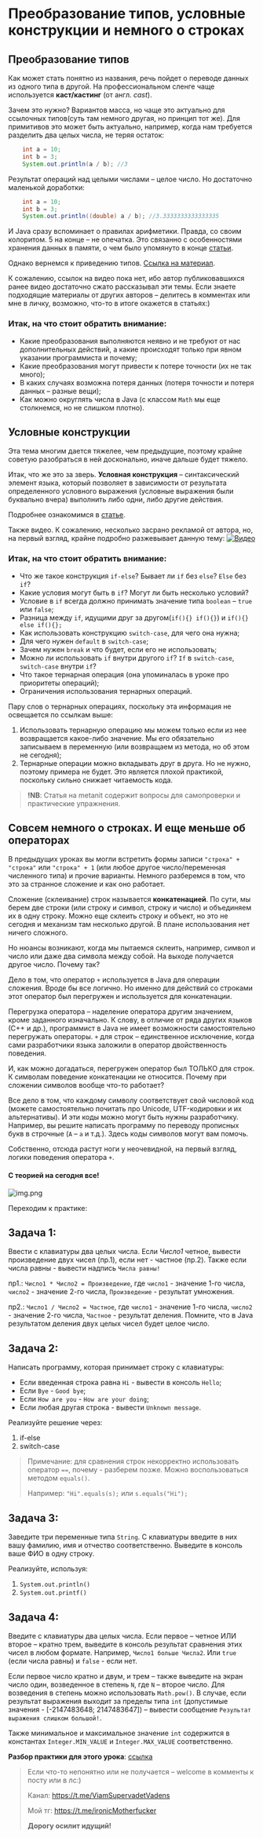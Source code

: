 # Преобразование типов, условные конструкции и немного о строках

## Преобразование типов

Как может стать понятно из названия, речь пойдет о переводе данных из одного типа в другой. На профессиональном сленге
чаще используется **каст/кастинг** (от англ. _cast_).

Зачем это нужно? Вариантов масса, но чаще это актуально для ссылочных типов(суть там немного другая, но принцип тот же).
Для примитивов это может быть актуально, например, когда нам требуется разделить два целых числа, не теряя остаток:

```java
    int a = 10;
    int b = 3;
    System.out.println(a / b); //3
```

Результат операций над целыми числами – целое число. Но достаточно маленькой доработки:

```java
    int a = 10;
    int b = 3;
    System.out.println((double) a / b); //3.3333333333333335
```

И Java сразу вспоминает о правилах арифметики. Правда, со своим колоритом. 5 на конце – не опечатка. Это связанно с
особенностями хранения данных в памяти, о чем было упомянуто в конце 
[статьи](https://metanit.com/java/tutorial/2.3.php).

Однако вернемся к приведению типов. [Ссылка на материал](https://metanit.com/java/tutorial/2.2.php).

К сожалению, ссылок на видео пока нет, ибо автор публиковавшихся ранее видео достаточно сжато рассказывал эти темы. Если
знаете подходящие материалы от других авторов – делитесь в комментах или мне в личку, возможно, что-то в итоге окажется
в статьях:)

### Итак, на что стоит обратить внимание:

- Какие преобразования выполняются неявно и не требуют от нас дополнительных действий, а какие происходят только при
  явном указании программиста и почему;
- Какие преобразования могут привести к потере точности (их не так много);
- В каких случаях возможна потеря данных (потеря точности и потеря данных – разные вещи);
- Как можно округлять числа в Java (с классом `Math` мы еще столкнемся, но не слишком плотно).

## Условные конструкции

Эта тема многим дается тяжелее, чем предыдущие, поэтому крайне советую разобраться в ней досконально, иначе дальше будет
тяжело.

Итак, что же это за зверь. **Условная конструкция** – синтаксический элемент языка, который позволяет в зависимости от
результата определенного условного выражения (условные выражения были буквально вчера) выполнить либо одни, либо другие
действия.

Подробнее ознакомимся в [статье](https://metanit.com/java/tutorial/2.5.php).

Также видео. К сожалению, несколько засрано рекламой от автора, но, на первый взгляд, крайне подробно разжевывает данную
тему:  [![Видео](http://img.youtube.com/vi/SdGp-5pcPeA/0.jpg)](https://www.youtube.com/watch?v=SdGp-5pcPeA)

### Итак, на что стоит обратить внимание:

* Что же такое конструкция `if-else`? Бывает ли `if` без `else`? `Else` без `if`?
* Какие условия могут быть в `if`? Могут ли быть несколько условий?
* Условие в `if` всегда должно принимать значение типа `boolean` – `true` или `false`;
* Разница между `if`, идущими друг за другом(`if(){} if(){}`) и `if(){} else if(){};`
* Как использовать конструкцию `switch-case`, для чего она нужна;
* Для чего нужен `default` в `switch-case`;
* Зачем нужен `break` и что будет, если его не использовать;
* Можно ли использовать `if` внутри другого `if`? `If` в `switch-case`, `switch-case` внутри `if`?
* Что такое тернарная операция (она упоминалась в уроке про приоритеты операций);
* Ограничения использования тернарных операций.

Пару слов о тернарных операциях, поскольку эта информация не освещается по ссылкам выше:

1. Использовать тернарную операцию мы можем только если из нее возвращается какое-либо значение. Мы его обязательно
   записываем в переменную (или возвращаем из метода, но об этом не сегодня);
2. Тернарные операции можно вкладывать друг в друга. Но не нужно, поэтому примера не будет. Это является плохой 
   практикой, поскольку сильно снижает читаемость кода.

> **!NB**: Статья на metanit содержит вопросы для самопроверки и практические упражнения.

## Совсем немного о строках. И еще меньше об операторах

В предыдущих уроках вы могли встретить формы записи `"строка" + "строка"` или `"строка" + 1` (или любое другое
число/переменная численного типа) и прочие варианты. Немного разберемся в том, что это за странное сложение и
как оно работает.

Сложение (склеивание) строк называется **конкатенацией**. По сути, мы берем две строки (или строку и символ, строку и
число) и объединяем их в одну строку. Можно еще склеить строку и объект, но это не сегодня и механизм там несколько 
другой. В плане использования нет ничего сложного.

Но нюансы возникают, когда мы пытаемся склеить, например, символ и число или даже два символа между собой. На выходе
получается другое число. Почему так?

Дело в том, что оператор `+` используется в Java для операции сложения. Вроде бы все логично. Но именно для действий со
строками этот оператор был перегружен и используется для конкатенации.

Перегрузка оператора – наделение оператора другим значением, кроме заданного изначально. К слову, в отличие от ряда
других языков (С++ и др.), программист в Java не имеет возможности самостоятельно перегружать операторы. `+` для строк –
единственное исключение, когда сами разработчики языка заложили в оператор двойственность поведения.

И, как можно догадаться, перегружен оператор был ТОЛЬКО для строк. К символам поведение конкатенации не относится.
Почему при сложении символов вообще что-то работает?

Все дело в том, что каждому символу соответствует свой числовой код (можете самостоятельно почитать про Unicode,
UTF-кодировки и их альтернативы). И эти коды можно могут быть нужны разработчику. Например, вы решите написать программу
по переводу прописных букв в строчные (`А` – `а` и т.д.). Здесь коды символов могут вам помочь.

Собственно, отсюда растут ноги у неочевидной, на первый взгляд, логики поведения оператора `+`.

#### С теорией на сегодня все!

![img.png](../../../commonmedia/defaultFooter.jpg)

Переходим к практике:

## Задача 1:

Ввести с клавиатуры два целых числа. Если _Число1_ четное, вывести произведение двух чисел (пр.1), если нет - частное 
(пр.2). Также если числа равны - вывести надпись `Числа равны!`

пр1.: `Число1 * Число2 = Произведение`, где `число1` - значение 1-го числа, `число2` - значение 2-го числа, 
`Произведение` - результат умножения.

пр2.: `Число1 / Число2 = Частное`, где `число1` - значение 1-го числа, `число2` - значение 2-го числа, `Частное` - 
результат деления. Помните, что в Java результатом деления двух целых чисел будет целое число.

## Задача 2:

Написать программу, которая принимает строку с клавиатуры:
- Если введенная строка равна `Hi` - вывести в консоль `Hello`; 
- Если `Bye` - `Good bye`;
- Если `How are you` - `How are your doing`;
- Если любая другая строка - вывести `Unknown message`.

Реализуйте решение через:

1. if-else
2. switch-case

> Примечание: для сравнения строк некорректно использовать оператор `==`, почему - разберем позже. Можно 
> воспользоваться методом `equals()`.
> 
> Например: `"Hi".equals(s);` или `s.equals("Hi");`

## Задача 3:

Заведите три переменные типа `String`. С клавиатуры введите в них вашу фамилию, имя и отчество соответственно. 
Выведите в консоль ваше ФИО в одну строку. 

Реализуйте, используя:

1. `System.out.println()`
2. `System.out.printf()`

## Задача 4:

Введите с клавиатуры два целых числа. Если первое – четное ИЛИ второе – кратно трем, выведите в консоль результат
сравнения этих чисел в любом формате. Например, `Число1 больше Числа2`. Или `true` (если числа равны) и `false` - 
если нет.

Если первое число кратно и двум, и трем – также выведите на экран число один, возведенное в степень `N`, где `N` –
второе число. Для возведения в степень можно использовать `Math.pow()`. В случае, если результат выражения выходит за 
пределы типа `int` (допустимые значения - [-2147483648; 2147483647]) – вывести сообщение 
`Результат выражения слишком большой!`.

Также минимальное и максимальное значение `int` содержится в константах `Integer.MIN_VALUE` и `Integer.MAX_VALUE`
соответственно.

**Разбор практики для этого урока**:
[ссылка](https://github.com/KFalcon2022/practical-tasks/tree/master/src/com/walking/lesson3_casts_conditional_constructions)

> Если что-то непонятно или не получается – welcome в комменты к посту или в лс:)
>
> Канал: https://t.me/ViamSupervadetVadens
>
> Мой тг: https://t.me/ironicMotherfucker
>
> **Дорогу осилит идущий!**
